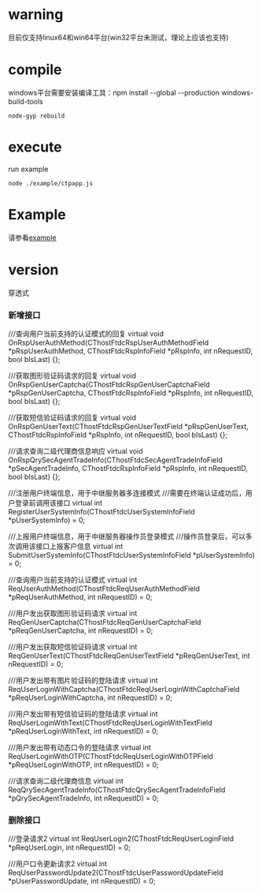 # warning
目前仅支持linux64和win64平台(win32平台未测试，理论上应该也支持)

# compile
windows平台需要安装编译工具：npm install --global --production windows-build-tools
```
node-gyp rebuild

```

# execute
run example
```
node ./example/ctpapp.js

```

# Example
请参看[example](https://github.com/iamweilee/nodectp-example.git)

# version
穿透式


### 新增接口
///查询用户当前支持的认证模式的回复
virtual void OnRspUserAuthMethod(CThostFtdcRspUserAuthMethodField *pRspUserAuthMethod, CThostFtdcRspInfoField *pRspInfo, int nRequestID, bool bIsLast) {};

///获取图形验证码请求的回复
virtual void OnRspGenUserCaptcha(CThostFtdcRspGenUserCaptchaField *pRspGenUserCaptcha, CThostFtdcRspInfoField *pRspInfo, int nRequestID, bool bIsLast) {};

///获取短信验证码请求的回复
virtual void OnRspGenUserText(CThostFtdcRspGenUserTextField *pRspGenUserText, CThostFtdcRspInfoField *pRspInfo, int nRequestID, bool bIsLast) {};

///请求查询二级代理商信息响应
virtual void OnRspQrySecAgentTradeInfo(CThostFtdcSecAgentTradeInfoField *pSecAgentTradeInfo, CThostFtdcRspInfoField *pRspInfo, int nRequestID, bool bIsLast) {};

///注册用户终端信息，用于中继服务器多连接模式
///需要在终端认证成功后，用户登录前调用该接口
virtual int RegisterUserSystemInfo(CThostFtdcUserSystemInfoField *pUserSystemInfo) = 0;

///上报用户终端信息，用于中继服务器操作员登录模式
///操作员登录后，可以多次调用该接口上报客户信息
virtual int SubmitUserSystemInfo(CThostFtdcUserSystemInfoField *pUserSystemInfo) = 0;

///查询用户当前支持的认证模式
virtual int ReqUserAuthMethod(CThostFtdcReqUserAuthMethodField *pReqUserAuthMethod, int nRequestID) = 0;

///用户发出获取图形验证码请求
virtual int ReqGenUserCaptcha(CThostFtdcReqGenUserCaptchaField *pReqGenUserCaptcha, int nRequestID) = 0;

///用户发出获取短信验证码请求
virtual int ReqGenUserText(CThostFtdcReqGenUserTextField *pReqGenUserText, int nRequestID) = 0;

///用户发出带有图片验证码的登陆请求
virtual int ReqUserLoginWithCaptcha(CThostFtdcReqUserLoginWithCaptchaField *pReqUserLoginWithCaptcha, int nRequestID) = 0;

///用户发出带有短信验证码的登陆请求
virtual int ReqUserLoginWithText(CThostFtdcReqUserLoginWithTextField *pReqUserLoginWithText, int nRequestID) = 0;

///用户发出带有动态口令的登陆请求
virtual int ReqUserLoginWithOTP(CThostFtdcReqUserLoginWithOTPField *pReqUserLoginWithOTP, int nRequestID) = 0;

///请求查询二级代理商信息
virtual int ReqQrySecAgentTradeInfo(CThostFtdcQrySecAgentTradeInfoField *pQrySecAgentTradeInfo, int nRequestID) = 0;


### 删除接口
///登录请求2
virtual int ReqUserLogin2(CThostFtdcReqUserLoginField *pReqUserLogin, int nRequestID) = 0;

///用户口令更新请求2
virtual int ReqUserPasswordUpdate2(CThostFtdcUserPasswordUpdateField *pUserPasswordUpdate, int nRequestID) = 0;
